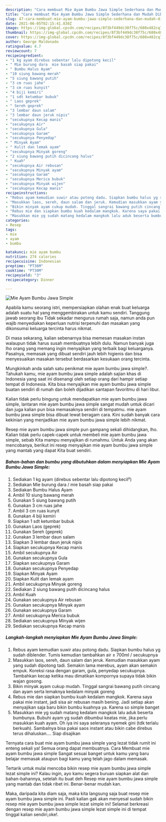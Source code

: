 ```yaml
---
description: "Cara membuat Mie Ayam Bumbu Jawa Simple Sederhana dan Mudah Dibuat"
title: "Cara membuat Mie Ayam Bumbu Jawa Simple Sederhana dan Mudah Dibuat"
slug: 47-cara-membuat-mie-ayam-bumbu-jawa-simple-sederhana-dan-mudah-dibuat
date: 2021-06-05T02:15:41.830Z
image: https://img-global.cpcdn.com/recipes/8f3bf449dc38f75c/680x482cq70/mie-ayam-bumbu-jawa-simple-foto-resep-utama.jpg
thumbnail: https://img-global.cpcdn.com/recipes/8f3bf449dc38f75c/680x482cq70/mie-ayam-bumbu-jawa-simple-foto-resep-utama.jpg
cover: https://img-global.cpcdn.com/recipes/8f3bf449dc38f75c/680x482cq70/mie-ayam-bumbu-jawa-simple-foto-resep-utama.jpg
author: George Maldonado
ratingvalue: 4.7
reviewcount: 7
recipeingredient:
- "1 kg ayam direbus sebentar lalu dipotong kecil"
- " Mie burung dara  mie basah siap pakai"
- " Bumbu Halus Ayam"
- "10 siung bawang merah"
- "5 siung bawang putih"
- "3 cm ruas jahe"
- "3 cm ruas kunyit"
- "4 biji kemiri"
- "1 sdt ketumbar bubuk"
- " Laos geprek"
- " Sereh geprek"
- "3 lembar daun salam"
- "3 lembar daun jeruk nipis"
- "secukupnya Kecap manis"
- "secukupnya Air"
- "secukupnya Gula"
- "secukupnya Garam"
- "secukupnya Penyedap"
- " Minyak Ayam"
- " Kulit dan lemak ayam"
- "secukupnya Minyak goreng"
- "2 siung bawang putih dicincang halus"
- " Kuah"
- "secukupnya Air rebusan"
- "secukupnya Minyak ayam"
- "secukupnya Garam"
- "secukupnya Merica bubuk"
- "secukupnya Minyak wijen"
- "secukupnya Kecap manis"
recipeinstructions:
- "Rebus ayam kemudian suwir atau potong dadu. Siapkan bumbu halus yg sudah diblender. Tumis kemudian tambahkan air ± 700ml / secukupnya"
- "Masukkan laos, sereh, daun salam dan jeruk. Kemudian masukkan ayam yang sudah dipotong tadi. Semakin lama merebus, ayam akan semakin empuk. Koreksi rasa dengan garam, gula, penyedap secukupnya. Tambahkan kecap ketika mau dimatikan kompornya supaya tidak bikin wajan gosong."
- "Bikin minyak ayam cukup mudah. Tinggal sangrai bawang putih cincang dan ayam serta lemaknya kedalam minyak goreng"
- "Rebus mie dan siapkan bumbu kuah kedalam mangkok. Karena saya pakai mie instant, jadi sisa air rebusan masih bening. Jadi setiap akan menyajikan saja baru bikin bumbu kuahnya ya. Karena so simple banget"
- "Masukkan mie yg sudah matang kedalam mangkok lalu aduk beserta bumbunya. Bubuhi ayam yg sudah dibumbui keatas mie, jika perlu masukkan kuah ayam. Oh iya ini saya seleranya nyemek gini (tdk terlalu berkuah). Sambalnya bisa pakai saos instant atau bikin cabe direbus terus dihaluskan.... Siap disajikan"
categories:
- Resep
tags:
- mie
- ayam
- bumbu

katakunci: mie ayam bumbu 
nutrition: 274 calories
recipecuisine: Indonesian
preptime: "PT36M"
cooktime: "PT30M"
recipeyield: "3"
recipecategory: Dinner

---
```



![Mie Ayam Bumbu Jawa Simple](https://img-global.cpcdn.com/recipes/8f3bf449dc38f75c/680x482cq70/mie-ayam-bumbu-jawa-simple-foto-resep-utama.jpg)

Apabila kamu seorang istri, mempersiapkan olahan enak buat keluarga adalah suatu hal yang menggembirakan untuk kamu sendiri. Tanggung jawab seorang ibu Tidak sekadar mengurus rumah saja, namun anda pun wajib menyediakan keperluan nutrisi terpenuhi dan masakan yang dikonsumsi keluarga tercinta harus nikmat.

Di masa  sekarang, kalian sebenarnya bisa memesan masakan instan walaupun tidak harus susah membuatnya lebih dulu. Namun banyak juga lho orang yang memang ingin menyajikan yang terbaik bagi keluarganya. Pasalnya, memasak yang dibuat sendiri jauh lebih higienis dan bisa menyesuaikan masakan tersebut berdasarkan kesukaan orang tercinta. 



Mungkinkah anda salah satu penikmat mie ayam bumbu jawa simple?. Tahukah kamu, mie ayam bumbu jawa simple adalah sajian khas di Indonesia yang saat ini disenangi oleh setiap orang dari hampir setiap tempat di Indonesia. Kita bisa menyajikan mie ayam bumbu jawa simple buatan sendiri di rumah dan boleh dijadikan santapan favoritmu di hari libur.

Kalian tidak perlu bingung untuk mendapatkan mie ayam bumbu jawa simple, lantaran mie ayam bumbu jawa simple sangat mudah untuk dicari dan juga kalian pun bisa memasaknya sendiri di tempatmu. mie ayam bumbu jawa simple bisa dibuat lewat beragam cara. Kini sudah banyak cara kekinian yang menjadikan mie ayam bumbu jawa simple lebih nikmat.

Resep mie ayam bumbu jawa simple pun gampang sekali dihidangkan, lho. Kalian tidak perlu capek-capek untuk membeli mie ayam bumbu jawa simple, sebab Kita mampu menyajikan di rumahmu. Untuk Anda yang akan mencobanya, berikut ini resep menyajikan mie ayam bumbu jawa simple yang mantab yang dapat Kita buat sendiri.

<!--inarticleads1-->

##### Bahan-bahan dan bumbu yang dibutuhkan dalam menyiapkan Mie Ayam Bumbu Jawa Simple:

1. Sediakan 1 kg ayam (direbus sebentar lalu dipotong kecil²)
1. Sediakan  Mie burung dara / mie basah siap pakai
1. Sediakan  Bumbu Halus Ayam
1. Ambil 10 siung bawang merah
1. Gunakan 5 siung bawang putih
1. Gunakan 3 cm ruas jahe
1. Ambil 3 cm ruas kunyit
1. Gunakan 4 biji kemiri
1. Siapkan 1 sdt ketumbar bubuk
1. Gunakan  Laos (geprek)
1. Gunakan  Sereh (geprek)
1. Gunakan 3 lembar daun salam
1. Siapkan 3 lembar daun jeruk nipis
1. Siapkan secukupnya Kecap manis
1. Ambil secukupnya Air
1. Gunakan secukupnya Gula
1. Siapkan secukupnya Garam
1. Gunakan secukupnya Penyedap
1. Siapkan  Minyak Ayam
1. Siapkan  Kulit dan lemak ayam
1. Ambil secukupnya Minyak goreng
1. Sediakan 2 siung bawang putih dicincang halus
1. Ambil  Kuah
1. Gunakan secukupnya Air rebusan
1. Gunakan secukupnya Minyak ayam
1. Gunakan secukupnya Garam
1. Ambil secukupnya Merica bubuk
1. Sediakan secukupnya Minyak wijen
1. Sediakan secukupnya Kecap manis




<!--inarticleads2-->

##### Langkah-langkah menyiapkan Mie Ayam Bumbu Jawa Simple:

1. Rebus ayam kemudian suwir atau potong dadu. Siapkan bumbu halus yg sudah diblender. Tumis kemudian tambahkan air ± 700ml / secukupnya
1. Masukkan laos, sereh, daun salam dan jeruk. Kemudian masukkan ayam yang sudah dipotong tadi. Semakin lama merebus, ayam akan semakin empuk. Koreksi rasa dengan garam, gula, penyedap secukupnya. Tambahkan kecap ketika mau dimatikan kompornya supaya tidak bikin wajan gosong.
1. Bikin minyak ayam cukup mudah. Tinggal sangrai bawang putih cincang dan ayam serta lemaknya kedalam minyak goreng
1. Rebus mie dan siapkan bumbu kuah kedalam mangkok. Karena saya pakai mie instant, jadi sisa air rebusan masih bening. Jadi setiap akan menyajikan saja baru bikin bumbu kuahnya ya. Karena so simple banget
1. Masukkan mie yg sudah matang kedalam mangkok lalu aduk beserta bumbunya. Bubuhi ayam yg sudah dibumbui keatas mie, jika perlu masukkan kuah ayam. Oh iya ini saya seleranya nyemek gini (tdk terlalu berkuah). Sambalnya bisa pakai saos instant atau bikin cabe direbus terus dihaluskan.... Siap disajikan




Ternyata cara buat mie ayam bumbu jawa simple yang lezat tidak rumit ini enteng sekali ya! Semua orang dapat membuatnya. Cara Membuat mie ayam bumbu jawa simple Sangat sesuai banget untuk kamu yang baru belajar memasak ataupun bagi kamu yang telah jago dalam memasak.

Tertarik untuk mulai mencoba bikin resep mie ayam bumbu jawa simple lezat simple ini? Kalau ingin, ayo kamu segera buruan siapkan alat dan bahan-bahannya, setelah itu buat deh Resep mie ayam bumbu jawa simple yang mantab dan tidak ribet ini. Benar-benar mudah kan. 

Maka, daripada kita diam saja, maka kita langsung saja buat resep mie ayam bumbu jawa simple ini. Pasti kalian gak akan menyesal sudah bikin resep mie ayam bumbu jawa simple lezat simple ini! Selamat berkreasi dengan resep mie ayam bumbu jawa simple lezat simple ini di tempat tinggal kalian sendiri,oke!.

